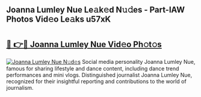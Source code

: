 ## Joanna Lumley Nue Le𝚊k𝚎d N𝚞𝚍es - Part-lAW Photos Vid𝚎o Le𝚊ks u57xK

# <h2><a href="http://fb44os.evod.top/?m=Joanna+Lumley+Nue">🔗 👉🔴 Joanna Lumley Nue Vid𝚎o Ph𝚘t𝚘s</a></h2>

[![Joanna Lumley Nue N𝚞d𝚎s](https://i.imgur.com/8V9OHl7.gif)](http://fb44os.evod.top/?m=Joanna+Lumley+Nue)
Social media personality Joanna Lumley Nue, famous for sharing lifestyle and dance content, including dance trend performances and mini vlogs. Distinguished journalist Joanna Lumley Nue, recognized for their insightful reporting and contributions to the world of journalism. 
